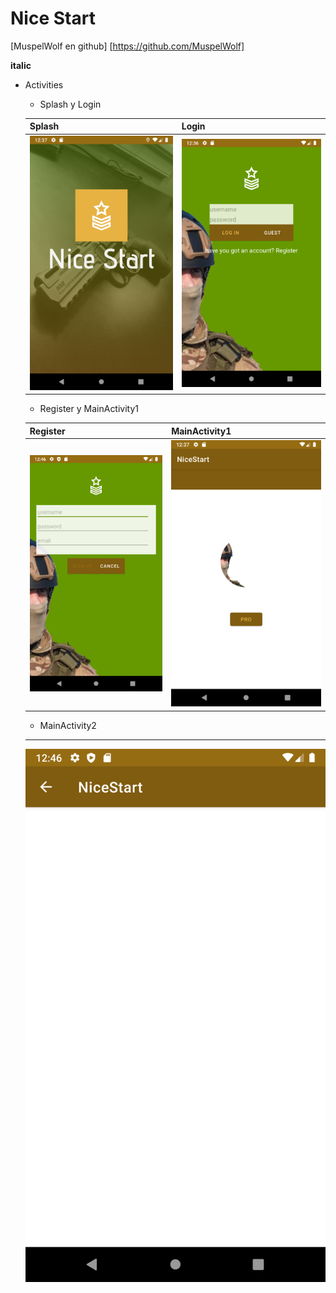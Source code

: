 # Nice Start

[MuspelWolf en github] [https://github.com/MuspelWolf]

**italic**

* Activities

    * Splash y Login
    
    Splash | Login
    ------ | ------
    ![](img/splash.png) | ![](img/login.png)
    
    * Register y MainActivity1
    
    Register | MainActivity1
    ------ | ------
    ![](img/register.png) | ![](img/main1.png)
    
    * MainActivity2
    ------
    ![](img/main2.png)
